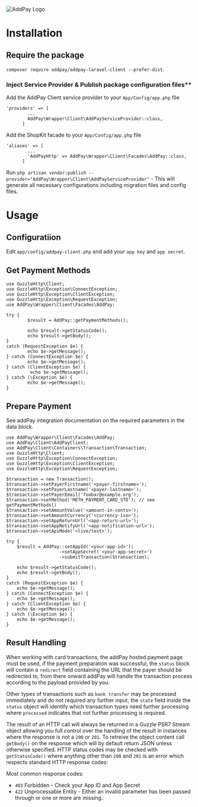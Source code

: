 ![AddPay Logo](http://i.imgur.com/IwnJKhP.png "AddPay Logo")

# Installation

## Require the package

`composer require addpay/addpay-laravel-client --prefer-dist`.

### Inject Service Provider & Publish package configuration files**

Add the AddPay Client service provider to your `App/Config/app.php` file

```
'providers' => [
        ...        
        AddPay\Wrapper\Client\AddPayServiceProvider::class,
      ]
```

Add the ShopKit facade to your `App/Config/app.php` file

```
'aliases' => [
        ...        
        'AddPayHttp' => AddPay\Wrapper\Client\Facades\AddPay::class,
      ]
```

Run `php artisan vendor:publish --provider="AddPay\Wrapper\Client\AddPayServiceProvider"` - This will generate all necessary configurations including migration files and config files.

# Usage

## Configuratiion

Edit `app/config/addpay-client.php` and add your `app key` and `app secret`.

## Get Payment Methods

```
use GuzzleHttp\Client;
use GuzzleHttp\Exception\ConnectException;
use GuzzleHttp\Exception\ClientException;
use GuzzleHttp\Exception\RequestException;
use AddPay\Wrapper\Client\Facades\AddPay;

try {
        $result = AddPay::getPaymentMethods();

        echo $result->getStatusCode();
        echo $result->getBody();
}
catch (RequestException $e) {
        echo $e->getMessage();
} catch (ConnectException $e) {
        echo $e->getMessage();
} catch (ClientException $e) {
         echo $e->getMessage();
} catch (\Exception $e) {
        echo $e->getMessage();
}
```

## Prepare Payment

See addPay integration documentation on the required parameters in the data block.

```
use AddPay\Wrapper\Client\Facades\AddPay;
use AddPay\Client\AddPayClient;
use AddPay\Client\Containers\Transaction\Transaction;
use GuzzleHttp\Client;
use GuzzleHttp\Exception\ConnectException;
use GuzzleHttp\Exception\ClientException;
use GuzzleHttp\Exception\RequestException;
  
$transaction = new Transaction();
$transaction->setPayerFirstname('<payer-firstname>');
$transaction->setPayerLastname('<payer-lastname>');
$transaction->setPayerEmail('foobar@example.org');
$transaction->setMethod('METH_PAYMENT_CARD_STD'); // see getPaymentMethods()
$transaction->setAmountValue('<amount-in-cents>');
$transaction->setAmountCurrency('<currency-iso>');
$transaction->setAppReturnUrl('<app-return-url>');
$transaction->setAppNotifyUrl('<app-notification-url>');
$transaction->setApiMode('<live/test>');

try {
    $result = AddPay::setAppId('<your-app-id>');
                    ->setAppSecret('<your-app-secret>')
                    ->submitTransaction($transaction);

    echo $result->getStatusCode();
    echo $result->getBody();
}
catch (RequestException $e) {
    echo $e->getMessage();
} catch (ConnectException $e) {
    echo $e->getMessage();
} catch (ClientException $e) {
    echo $e->getMessage();
} catch (\Exception $e) {
    echo $e->getMessage();
}
```

## Result Handling

When working with card transactions, the addPay hosted payment page must be used, if the payment preparation was successful, the `status` block will contain a `redirect` field containing the URL that the payer should be redirected to, from there onward addPay will handle the transaction process according to the payload provided by you.

Other types of transactions such as `bank transfer` may be processed immediately and do not required any further input, the `state` field inside the `status` object will identify which transaction types need further processing where `processed` indicates that not further processing is required.

The result of an HTTP call will always be returned in a Guzzle PSR7 Stream object allowing you full control over the handling of the result in instances where the response is not a `200` or `201`. To retreive the object content call `getBody()` on the response which will by default return JSON unless otherwise specified. HTTP status codes may be checked with `getStatusCode()` where anything other than `200` and `201` is an error which respects standard HTTP response codes:

Most common response codes:

- `403` Forbidden - Check your App ID and App Secret
- `422` Unprocessable Entity - Either an invalid parameter has been passed through or one or more are missing.
